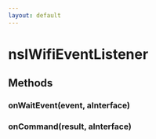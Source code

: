 ```yaml
---
layout: default
---
```


# nsIWifiEventListener #

## Methods ##

### onWaitEvent(event, aInterface) ###

### onCommand(result, aInterface) ###

